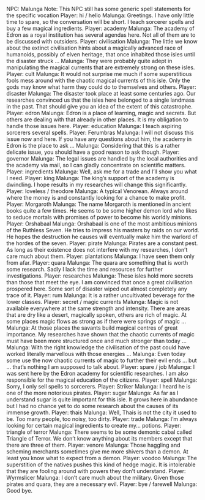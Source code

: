 NPC: Malunga
Note: This NPC still has some generic spell statements for the specific vocation
Player: hi / hello
Malunga: Greetings. I have only little time to spare, so the conversation will be short. I teach sorcerer spells and buy a few magical ingredients.
Player: academy
Malunga: The academy of Edron as a royal institution has several agendas here. Not all of them are to be discussed with outsiders.
Player: civilisation
Malunga: The little we know about the extinct civilisation hints about a magically advanced race of humanoids, possibly of elven heritage, that once inhabited those isles until the disaster struck …
Malunga: They were probably quite adept in manipulating the magical currents that are extremely strong on these isles.
Player: cult
Malunga: It would not surprise me much if some superstitious fools mess around with the chaotic magical currents of this isle. Only the gods may know what harm they could do to themselves and others.
Player: disaster
Malunga: The disaster took place at least some centuries ago. Our researches convinced us that the isles here belonged to a single landmass in the past. That should give you an idea of the extent of this catastrophe.
Player: edron
Malunga: Edron is a place of learning, magic and secrets. But others are dealing with that already in other places. It is my obligation to handle those issues here.
Player: education
Malunga: I teach aspiring sorcerers several spells.
Player: Ferumbras
Malunga: I will not discuss this issue now and here. If you have any questions about him, the academy in Edron is the place to ask …
Malunga: Considering that this is a rather delicate issue, you should have a good reason to ask though.
Player: governor
Malunga: The legal issues are handled by the local authorities and the academy via mail, so I can gladly concentrate on scientific matters.
Player: ingredients
Malunga: Well, ask me for a trade and I’ll show you what I need.
Player: king
Malunga: The king’s support of the academy is dwindling. I hope results in my researches will change this significantly.
Player: loveless / theodore
Malunga: A typical Venorean. Always around where the money is and constantly looking for a chance to make profit.
Player: Morgaroth
Malunga: The name Morgaroth is mentioned in ancient books quite a few times. He seems to be some higher demon lord who likes to seduce mortals with promises of power to become his worldly minions.
Player: Orshabaal
Malunga: Orshabaal is one of the most ambitious minions of the Ruthless Seven. He tries to impress his masters by raids on our world. He hopes the destruction he causes will eventually make him the warlord of the hordes of the seven.
Player: pirate
Malunga: Pirates are a constant pest. As long as their existence does not interfere with my researches, I don’t care much about them.
Player: plantations
Malunga: I have seen them only from afar.
Player: quara
Malunga: The quara are something that is worth some research. Sadly I lack the time and resources for further investigations.
Player: researches
Malunga: These isles hold more secrets than those that meet the eye. I am convinced that once a great civilisation prospered here. Some sort of disaster wiped out almost completely any trace of it.
Player: rum
Malunga: It is a rather uncultivated beverage for the lower classes.
Player: secret / magic currents
Malunga: Magic is not available everywhere at the same strength and intensity. There are areas that are dry like a desert, magically spoken, others are rich of magic. At some places magic flows as strong as if there were springs of magic …
Malunga: At those places the savants build magical centres of great importance. My researches have shown that the chaotic currents of magic must have been more structured once and much stronger than today …
Malunga: With the right knowledge the civilisation of the past could have worked literally marvellous with those energies …
Malunga: Even today some use the now chaotic currents of magic to further their evil ends … but … that’s nothing I am supposed to talk about.
Player: spare / job
Malunga: I was sent here by the Edron academy for scientific researches. I am also responsible for the magical education of the citizens.
Player: spell
Malunga: Sorry, I only sell spells to sorcerers.
Player: Striker
Malunga: I heard he is one of the more notorious pirates.
Player: sugar
Malunga: As far as I understand sugar is quite important for this isle. It grows here in abundance but I had no chance yet to do some research about the causes of its immense growth.
Player: thais
Malunga: Well, Thais is not the city it used to be. Too many people, too noisy, too dirty.
Player: trade
Malunga: I’m always looking for certain magical ingredients to create my… potions.
Player: triangle of terror
Malunga: There seems to be some demonic cabal called Triangle of Terror. We don’t know anything about its members except that there are three of them.
Player: venore
Malunga: Those haggling and scheming merchants sometimes give me more shivers than a demon. At least you know what to expect from a demon.
Player: voodoo
Malunga: The superstition of the natives pushes this kind of hedge magic. It is intolerable that they are fooling around with powers they don’t understand.
Player: Wyrmslicer
Malunga: I don’t care much about the military. Given those pirates and quara, they are a necessary evil.
Player: bye / farewell
Malunga: Good bye.
